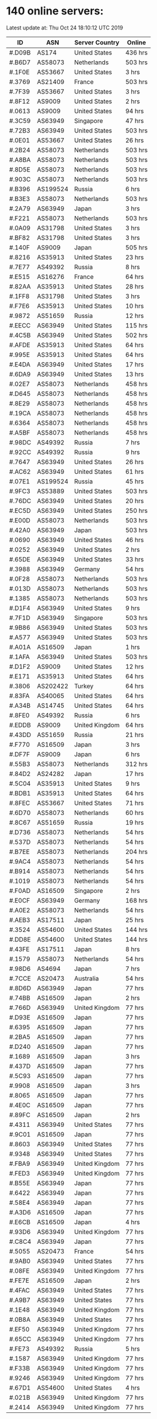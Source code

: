 # 140 online servers:

Latest update at: Thu Oct 24 18:10:12 UTC 2019

| ID | ASN | Server Country | Online |
| -- | --- | -------------- | ------ |
| #.D09B | AS174 | United States | 436 hrs |
| #.B6D7 | AS58073 | Netherlands | 503 hrs |
| #.1F0E | AS53667 | United States | 3 hrs |
| #.3769 | AS21409 | France | 503 hrs |
| #.7F39 | AS53667 | United States | 3 hrs |
| #.8F12 | AS9009 | United States | 2 hrs |
| #.0613 | AS9009 | United States | 94 hrs |
| #.3C59 | AS63949 | Singapore | 47 hrs |
| #.72B3 | AS63949 | United States | 503 hrs |
| #.0E01 | AS53667 | United States | 26 hrs |
| #.2B24 | AS58073 | Netherlands | 503 hrs |
| #.A8BA | AS58073 | Netherlands | 503 hrs |
| #.8D5E | AS58073 | Netherlands | 503 hrs |
| #.903C | AS58073 | Netherlands | 503 hrs |
| #.B396 | AS199524 | Russia | 6 hrs |
| #.B3E3 | AS58073 | Netherlands | 503 hrs |
| #.2A79 | AS63949 | Japan | 3 hrs |
| #.F221 | AS58073 | Netherlands | 503 hrs |
| #.0A09 | AS31798 | United States | 3 hrs |
| #.BF82 | AS31798 | United States | 3 hrs |
| #.140F | AS9009 | Japan | 505 hrs |
| #.8216 | AS35913 | United States | 23 hrs |
| #.7E77 | AS49392 | Russia | 8 hrs |
| #.E515 | AS16276 | France | 64 hrs |
| #.82AA | AS35913 | United States | 28 hrs |
| #.1FF8 | AS31798 | United States | 3 hrs |
| #.F7E6 | AS35913 | United States | 10 hrs |
| #.9872 | AS51659 | Russia | 12 hrs |
| #.EECC | AS63949 | United States | 115 hrs |
| #.4C5B | AS63949 | United States | 502 hrs |
| #.AFDE | AS35913 | United States | 64 hrs |
| #.995E | AS35913 | United States | 64 hrs |
| #.E4DA | AS63949 | United States | 17 hrs |
| #.6DA9 | AS63949 | United States | 13 hrs |
| #.02E7 | AS58073 | Netherlands | 458 hrs |
| #.D645 | AS58073 | Netherlands | 458 hrs |
| #.8E29 | AS58073 | Netherlands | 458 hrs |
| #.19CA | AS58073 | Netherlands | 458 hrs |
| #.6364 | AS58073 | Netherlands | 458 hrs |
| #.A5BF | AS58073 | Netherlands | 458 hrs |
| #.98DC | AS49392 | Russia | 7 hrs |
| #.92CC | AS49392 | Russia | 9 hrs |
| #.7647 | AS63949 | United States | 26 hrs |
| #.AC62 | AS63949 | United States | 61 hrs |
| #.07E1 | AS199524 | Russia | 45 hrs |
| #.9FC3 | AS53889 | United States | 503 hrs |
| #.76DC | AS63949 | United States | 20 hrs |
| #.EC5D | AS63949 | United States | 250 hrs |
| #.E00D | AS58073 | Netherlands | 503 hrs |
| #.42A0 | AS63949 | Japan | 503 hrs |
| #.0690 | AS63949 | United States | 46 hrs |
| #.0252 | AS63949 | United States | 2 hrs |
| #.65DE | AS63949 | United States | 33 hrs |
| #.3988 | AS63949 | Germany | 54 hrs |
| #.0F28 | AS58073 | Netherlands | 503 hrs |
| #.013D | AS58073 | Netherlands | 503 hrs |
| #.1385 | AS58073 | Netherlands | 503 hrs |
| #.D1F4 | AS63949 | United States | 9 hrs |
| #.7F1D | AS63949 | Singapore | 503 hrs |
| #.9B86 | AS63949 | United States | 503 hrs |
| #.A577 | AS63949 | United States | 503 hrs |
| #.A01A | AS16509 | Japan | 1 hrs |
| #.1AFA | AS63949 | United States | 503 hrs |
| #.D1F2 | AS9009 | United States | 12 hrs |
| #.E171 | AS35913 | United States | 64 hrs |
| #.3806 | AS202422 | Turkey | 64 hrs |
| #.83FA | AS40065 | United States | 64 hrs |
| #.A34B | AS14745 | United States | 64 hrs |
| #.8FE0 | AS49392 | Russia | 6 hrs |
| #.EDDB | AS9009 | United Kingdom | 64 hrs |
| #.43DD | AS51659 | Russia | 21 hrs |
| #.F770 | AS16509 | Japan | 3 hrs |
| #.DF7F | AS9009 | Japan | 6 hrs |
| #.55B3 | AS58073 | Netherlands | 312 hrs |
| #.84D2 | AS24282 | Japan | 17 hrs |
| #.5C04 | AS35913 | United States | 9 hrs |
| #.BDB1 | AS35913 | United States | 64 hrs |
| #.8FEC | AS53667 | United States | 71 hrs |
| #.6D70 | AS58073 | Netherlands | 60 hrs |
| #.8C67 | AS51659 | Russia | 19 hrs |
| #.D736 | AS58073 | Netherlands | 54 hrs |
| #.537D | AS58073 | Netherlands | 54 hrs |
| #.B7EE | AS58073 | Netherlands | 204 hrs |
| #.9AC4 | AS58073 | Netherlands | 54 hrs |
| #.B914 | AS58073 | Netherlands | 54 hrs |
| #.1019 | AS58073 | Netherlands | 54 hrs |
| #.F0AD | AS16509 | Singapore | 2 hrs |
| #.E0CF | AS63949 | Germany | 168 hrs |
| #.A0E2 | AS58073 | Netherlands | 54 hrs |
| #.AEB3 | AS17511 | Japan | 25 hrs |
| #.3524 | AS54600 | United States | 144 hrs |
| #.DD8E | AS54600 | United States | 144 hrs |
| #.43FE | AS17511 | Japan | 8 hrs |
| #.1579 | AS58073 | Netherlands | 54 hrs |
| #.98D6 | AS4694 | Japan | 7 hrs |
| #.7CCE | AS20473 | Australia | 54 hrs |
| #.8D6D | AS63949 | Japan | 77 hrs |
| #.74BB | AS16509 | Japan | 2 hrs |
| #.766D | AS63949 | United Kingdom | 77 hrs |
| #.D93E | AS16509 | Japan | 77 hrs |
| #.6395 | AS16509 | Japan | 77 hrs |
| #.2BA5 | AS16509 | Japan | 77 hrs |
| #.D240 | AS16509 | Japan | 77 hrs |
| #.1689 | AS16509 | Japan | 3 hrs |
| #.437D | AS16509 | Japan | 77 hrs |
| #.5C93 | AS16509 | Japan | 77 hrs |
| #.9908 | AS16509 | Japan | 3 hrs |
| #.8065 | AS16509 | Japan | 77 hrs |
| #.4E0C | AS16509 | Japan | 77 hrs |
| #.89FC | AS16509 | Japan | 2 hrs |
| #.4311 | AS63949 | United States | 77 hrs |
| #.9C01 | AS16509 | Japan | 77 hrs |
| #.8603 | AS63949 | United States | 77 hrs |
| #.9348 | AS63949 | United States | 77 hrs |
| #.FBA9 | AS63949 | United Kingdom | 77 hrs |
| #.FED3 | AS63949 | United Kingdom | 77 hrs |
| #.B55E | AS63949 | Japan | 77 hrs |
| #.6422 | AS63949 | Japan | 77 hrs |
| #.58E4 | AS63949 | Japan | 77 hrs |
| #.A3D6 | AS16509 | Japan | 77 hrs |
| #.E6CB | AS16509 | Japan | 4 hrs |
| #.93D6 | AS63949 | United Kingdom | 77 hrs |
| #.C8C4 | AS63949 | Japan | 77 hrs |
| #.5055 | AS20473 | France | 54 hrs |
| #.9AB0 | AS63949 | United States | 77 hrs |
| #.08FE | AS63949 | United Kingdom | 77 hrs |
| #.FE7E | AS16509 | Japan | 2 hrs |
| #.4FAC | AS63949 | United States | 77 hrs |
| #.A9B7 | AS63949 | United States | 77 hrs |
| #.1E48 | AS63949 | United Kingdom | 77 hrs |
| #.0B8A | AS63949 | United States | 77 hrs |
| #.EF50 | AS63949 | United Kingdom | 77 hrs |
| #.65CC | AS63949 | United Kingdom | 77 hrs |
| #.FE73 | AS49392 | Russia | 5 hrs |
| #.1587 | AS63949 | United Kingdom | 77 hrs |
| #.F33B | AS63949 | United Kingdom | 77 hrs |
| #.9246 | AS63949 | United Kingdom | 77 hrs |
| #.67D1 | AS54600 | United States | 4 hrs |
| #.021B | AS63949 | United Kingdom | 77 hrs |
| #.2414 | AS63949 | United Kingdom | 77 hrs |

